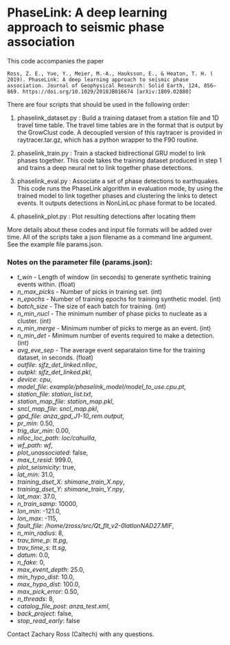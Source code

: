# PhaseLink: A deep learning approach to seismic phase association

This code accompanies the paper
```
Ross, Z. E., Yue, Y., Meier, M.‐A., Hauksson, E., & Heaton, T. H. ( 2019). PhaseLink: A deep learning approach to seismic phase association. Journal of Geophysical Research: Solid Earth, 124, 856– 869. https://doi.org/10.1029/2018JB016674 [arXiv:1809.02880]
```
There are four scripts that should be used in the following order:
1) phaselink_dataset.py : Build a training dataset from a station file and 1D travel time table. The travel time tables are in the format that is output by the GrowClust code. A decoupled version of this raytracer is provided in raytracer.tar.gz, which has a python wrapper to the F90 routine.

2) phaselink_train.py : Train a stacked bidirectional GRU model to link phases together. This code takes the training dataset produced in step 1 and trains a deep neural net to link together phase detections.

3) phaselink_eval.py : Associate a set of phase detections to earthquakes. This code runs the PhaseLink algorithm in evaluation mode, by using the trained model to link together phases and clustering the links to detect events. It outputs detections in NonLinLoc phase format to be located.

4) phaselink_plot.py : Plot resulting detections after locating them

More details about these codes and input file formats will be added over time. All of the scripts take a json filename as a command line argument. See the example file params.json.

### Notes on the parameter file (params.json):

 - *t_win* - Length of window (in seconds) to generate synthetic training events within. (float)
 - *n_max_picks* - Number of picks in training set. (int)
 - *n_epochs* - Number of training epochs for training synthetic model. (int)
 - *batch_size* - The size of each batch for training. (int)
 - *n_min_nucl* - The minimum number of phase picks to nucleate as a cluster. (int)
 - *n_min_merge* - Minimum number of picks to merge as an event. (int)
 - *n_min_det* - Minimum number of events required to make a detection. (int)
 - *avg_eve_sep* - The average event separataion time for the training dataset, in seconds. (float)
 - *outfile*: *sjfz_det_linked.nlloc*,
 - *outpkl*: *sjfz_det_linked.pkl*,
 - *device*: *cpu*,
 - *model_file*: *example/phaselink_model/model_to_use.cpu.pt*,
 - *station_file*: *station_list.txt*,
 - *station_map_file*: *station_map.pkl*,
 - *sncl_map_file*: *sncl_map.pkl*,
 - *gpd_file*: *anza_gpd_J1-10_rem.output*,
 - *pr_min*: 0.50,
 - *trig_dur_min*: 0.00,
 - *nlloc_loc_path*: *loc/cahuilla*,
 - *wf_path*: *wf*,
 - *plot_unassociated*: false,
 - *max_t_resid*: 999.0,
 - *plot_seismicity*: true,
 - *lat_min*: 31.0,
 - *training_dset_X*: *shimane_train_X.npy*,
 - *training_dset_Y*: *shimane_train_Y.npy*,
 - *lat_max*: 37.0,
 - *n_train_samp*: 10000,
 - *lon_min*: -121.0,
 - *lon_max*: -115,
 - *fault_file*: */home/zross/src/Qt_flt_v2-0latlonNAD27.MIF*,
 - *n_min_radius*: 8,
 - *trav_time_p*: *tt.pg*,
 - *trav_time_s*: *tt.sg*,
 - *datum*: 0.0,
 - *n_fake*: 0,
 - *max_event_depth*: 25.0,
 - *min_hypo_dist*: 10.0,
 - *max_hypo_dist*: 100.0,
 - *max_pick_error*: 0.50,
 - *n_threads*: 8,
 - *catalog_file_post*: *anza_test.xml*,
 - *back_project*: false,
 - *stop_read_early*: false


Contact Zachary Ross (Caltech) with any questions.
